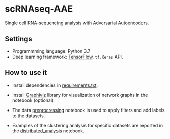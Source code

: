 # scRNAseq-AAE
Single cell RNA-sequencing analysis with Adversarial Autoencoders.

## Settings
* Programmming language: Python 3.7
* Deep learning framework: [TensorFlow](https://www.tensorflow.org/), ```tf.Keras``` API.

## How to use it

* Install dependencies in [requirements.txt](https://github.com/emolinaro/scRNAseq-AAE/blob/master/requirements.txt).

* Install [Graphiviz](https://www.graphviz.org/) library for visualization of network graphs in the notebook (optional). 

* The data [preprocressing](https://github.com/emolinaro/scRNAseq-AAE/blob/master/notebooks/preprocessing.ipynb) notebook is used to apply filters and add labels to the datasets. 

* Examples of the clustering analysis for specific datasets are reported in the [distributed_analysis](https://github.com/emolinaro/scRNAseq-AAE/blob/master/notebooks/distributed_analysis.ipynb) notebook.
